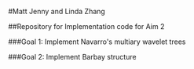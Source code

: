 #Matt Jenny and Linda Zhang

##Repository for Implementation code for Aim 2

###Goal 1: Implement Navarro's multiary wavelet trees

###Goal 2: Implement Barbay structure